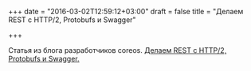 +++
date = "2016-03-02T12:59:12+03:00"
draft = false
title = "Делаем REST с HTTP/2, Protobufs и Swagger"

+++

<p>Статья из блога разработчиков&nbsp;coreos.&nbsp;<a href="https://coreos.com/blog/gRPC-protobufs-swagger.html">Делаем REST с HTTP/2, Protobufs и Swagger.</a></p>

